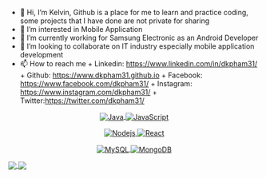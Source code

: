 - 👋 Hi, I’m Kelvin, Github is a place for me to learn and practice coding, some projects that I have done are not private for sharing
- 👀 I’m interested in Mobile Application
- 🌱 I’m currently working for Samsung Electronic as an Android Developer
- 💞️ I’m looking to collaborate on IT industry especially mobile application development
- 📫 How to reach me 
                       + Linkedin: https://www.linkedin.com/in/dkpham31/
                       + Github: https://www.dkpham31.github.io 
                       + Facebook: https://www.facebook.com/dkpham31/
                       + Instagram: https://www.instagram.com/dkpham31/
                       + Twitter:https://twitter.com/dkpham31/
<p align="center">
    <a href="https://www.oracle.com/java/">
        <img align="center" alt="Java"
            src="https://img.shields.io/badge/-Java-3626e3?style=flat-square&logo=Java&logoColor=007396" />
    </a>
    <a href="https://developer.mozilla.org/en-US/docs/Web/JavaScript">
        <img align="center" alt="JavaScript"
            src="https://img.shields.io/badge/-JavaScript-e34f26?style=flat-square&logo=JavaScript&logoColor=F7DF1E" />
    </a>
</p>

<p align="center">
    <a href="https://nodejs.org/">
        <img align="center" alt="Nodejs"
            src="https://img.shields.io/badge/-NodeJs-e39b26?style=flat-square&logo=javascript&logoColor=F7DF1E" />
    </a>
    <a href="https://reactjs.org/">
        <img align="center" alt="React"
            src="https://img.shields.io/badge/-React-e39b26?style=flat-square&logo=React&logoColor=61DAFB" />
    </a>
</p>

<p align="center">
    <a href="https://www.mysql.com/">
        <img align="center" alt="MySQL"
            src="https://img.shields.io/badge/-MySQL-e39b26?style=flat-square&logo=MySQL&logoColor=4479A1" />
    </a>
    <a href="https://www.mongodb.com/">
        <img align="center" alt="MongoDB"
            src="https://img.shields.io/badge/-MongoDB-e39b26?style=flat-square&logo=mongodb&logoColor=47A248" />
    </a>
</p>

<a href="https://github.com/dkpham31">
    <img align="center"
        src="https://github-readme-stats.vercel.app/api?username=dkpham31&show_icons=true&layout=compact&include_all_commits=true&theme=graywhite&count_private=true&show_owner=true" />
</a>
<a href="https://github.com/dkpham31">
    <img align="center"
        src="https://github-readme-stats.vercel.app/api/top-langs/?username=dkpham31&show_icons=true&layout=compact&include_all_commits=true&theme=graywhite&count_private=true&show_owner=true" />
</a>
